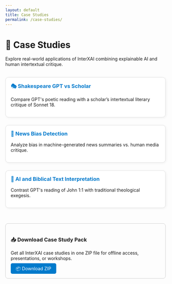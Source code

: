 ```yaml
---
layout: default
title: Case Studies
permalink: /case-studies/
---
```


# 🧪 Case Studies

Explore real-world applications of InterXAI combining explainable AI and human intertextual critique.

<style>
.case-grid {
  display: grid;
  grid-template-columns: repeat(auto-fit, minmax(300px, 1fr));
  gap: 1.5rem;
  margin-top: 2rem;
}
.case-card {
  border: 1px solid #ddd;
  border-radius: 10px;
  padding: 1rem;
  background: #fff;
  box-shadow: 2px 2px 8px rgba(0,0,0,0.05);
}
.case-card h3 {
  margin-top: 0;
}
.case-card a {
  text-decoration: none;
  color: #007acc;
}
</style>

<div class="case-grid">
  <div class="case-card">
    <h3><a href="{{ site.baseurl }}/case-studies/shakespeare-vs-scholar/">🎭 Shakespeare GPT vs Scholar</a></h3>
    <p>Compare GPT's poetic reading with a scholar’s intertextual literary critique of Sonnet 18.</p>
  </div>

  <div class="case-card">
    <h3><a href="{{ site.baseurl }}/case-studies/news-bias-xai/">📰 News Bias Detection</a></h3>
    <p>Analyze bias in machine-generated news summaries vs. human media critique.</p>
  </div>

  <div class="case-card">
    <h3><a href="{{ site.baseurl }}/case-studies/biblical-text-xai/">📖 AI and Biblical Text Interpretation</a></h3>
    <p>Contrast GPT's reading of John 1:1 with traditional theological exegesis.</p>
  </div>
</div>

<section style="border: 1px solid #ccc; border-radius: 8px; padding: 1rem; margin-top: 3rem;">
  <h3>📥 Download Case Study Pack</h3>
  <p>Get all InterXAI case studies in one ZIP file for offline access, presentations, or workshops.</p>
  <a href="{{ site.baseurl }}/assets/files/interxai_case_studies.zip" download style="color: #fff; background: #007acc; padding: 0.5rem 1rem; border-radius: 5px; text-decoration: none;">
    📦 Download ZIP
  </a>
</section>
